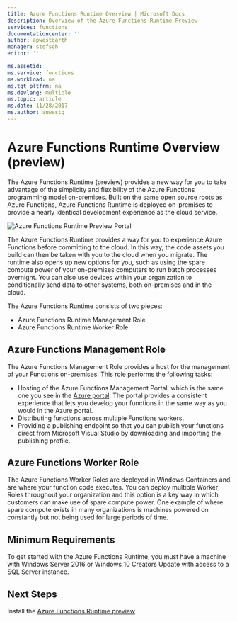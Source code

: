 ```yaml
---
title: Azure Functions Runtime Overview | Microsoft Docs
description: Overview of the Azure Functions Runtime Preview
services: functions
documentationcenter: ''
author: apwestgarth
manager: stefsch
editor: ''

ms.assetid:
ms.service: functions
ms.workload: na
ms.tgt_pltfrm: na
ms.devlang: multiple
ms.topic: article
ms.date: 11/28/2017
ms.author: anwestg
---
```

# Azure Functions Runtime Overview (preview)

The Azure Functions Runtime (preview) provides a new way for you to take advantage of the simplicity and flexibility of the Azure Functions programming model on-premises. Built on the same open source roots as Azure Functions, Azure Functions Runtime is deployed on-premises to provide a nearly identical development experience as the cloud service.

![Azure Functions Runtime Preview Portal][1]

The Azure Functions Runtime provides a way for you to experience Azure Functions before committing to the cloud. In this way, the code assets you build can then be taken with you to the cloud when you migrate.  The runtime also opens up new options for you, such as using the spare compute power of your on-premises computers to run batch processes overnight. You can also use devices within your organization to conditionally send data to other systems, both on-premises and in the cloud.

The Azure Functions Runtime consists of two pieces:

* Azure Functions Runtime Management Role
* Azure Functions Runtime Worker Role

## Azure Functions Management Role

The Azure Functions Management Role provides a host for the management of your Functions on-premises. This role performs the following tasks:

* Hosting of the Azure Functions Management Portal, which is the same one you see in the [Azure portal](https://portal.azure.com). The portal provides a consistent experience that lets you develop your functions in the same way as you would in the Azure portal.
* Distributing functions across multiple Functions workers.
* Providing a publishing endpoint so that you can publish your functions direct from Microsoft Visual Studio by downloading and importing the publishing profile.

## Azure Functions Worker Role

The Azure Functions Worker Roles are deployed in Windows Containers and are where your function code executes.  You can deploy multiple Worker Roles throughout your organization and this option is a key way in which customers can make use of spare compute power.  One example of where spare compute exists in many organizations is machines powered on constantly but not being used for large periods of time.

## Minimum Requirements

To get started with the Azure Functions Runtime, you must have a machine with Windows Server 2016 or Windows 10 Creators Update with access to a SQL Server instance.

## Next Steps

Install the [Azure Functions Runtime preview](https://aka.ms/azafrdoc)

<!--Image references-->
[1]: ./media/functions-runtime-overview/AzureFunctionsRuntime_Portal.png
